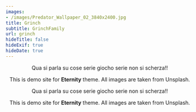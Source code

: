 ```yaml
---
images:
- /images/Predator_Wallpaper_02_3840x2400.jpg
title: Grinch
subtitle: GrinchFamily
url: grinch
hideTitle: false
hideExif: true
hideDate: true
---
```


<div align="center">
	<p>
        Qua si parla su cose serie giocho serie non si scherza!!
	</p>
	<p>
		This is demo site for <strong>Eternity</strong> theme. All images are taken from Unsplash.
	</p>
</div>

<div align="center">
	<p>
        Qua si parla su cose serie giocho serie non si scherza!!
	</p>
	<p>
		This is demo site for <strong>Eternity</strong> theme. All images are taken from Unsplash.
	</p>
</div>